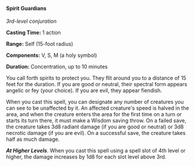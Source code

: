 #### Spirit Guardians

*3rd-level conjuration*

**Casting Time:** 1 action

**Range:** Self (15-foot radius)

**Components:** V, S, M (a holy symbol)

**Duration:** Concentration, up to 10 minutes

You call forth spirits to protect you. They flit around you to a distance of 15 feet for the duration. If you are good or neutral, their spectral form appears angelic or fey (your choice). If you are evil, they appear fiendish.

When you cast this spell, you can designate any number of creatures you can see to be unaffected by it. An affected creature's speed is halved in the area, and when the creature enters the area for the first time on a turn or starts its turn there, it must make a Wisdom saving throw. On a failed save, the creature takes 3d8 radiant damage (if you are good or neutral) or 3d8 necrotic damage (if you are evil). On a successful save, the creature takes half as much damage.

***At Higher Levels***. When you cast this spell using a spell slot of 4th level or higher, the damage increases by 1d8 for each slot level above 3rd.
